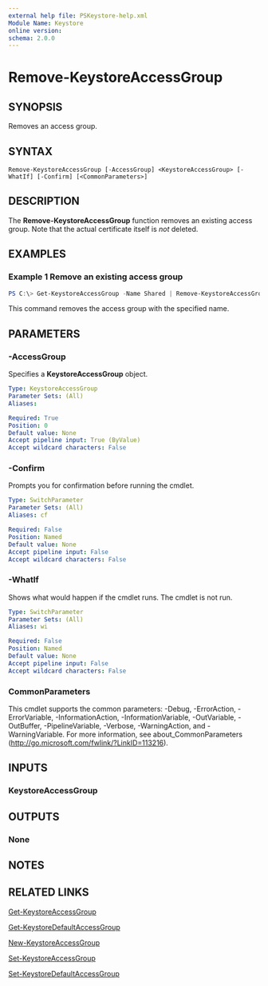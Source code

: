 ```yaml
---
external help file: PSKeystore-help.xml
Module Name: Keystore
online version:
schema: 2.0.0
---
```


# Remove-KeystoreAccessGroup

## SYNOPSIS
Removes an access group.

## SYNTAX

```
Remove-KeystoreAccessGroup [-AccessGroup] <KeystoreAccessGroup> [-WhatIf] [-Confirm] [<CommonParameters>]
```

## DESCRIPTION
The **Remove-KeystoreAccessGroup** function removes an existing access group. Note that the actual certificate itself is _not_ deleted.

## EXAMPLES

### Example 1 Remove an existing access group
```powershell
PS C:\> Get-KeystoreAccessGroup -Name Shared | Remove-KeystoreAccessGroup
```

This command removes the access group with the specified name.

## PARAMETERS

### -AccessGroup
Specifies a **KeystoreAccessGroup** object.

```yaml
Type: KeystoreAccessGroup
Parameter Sets: (All)
Aliases:

Required: True
Position: 0
Default value: None
Accept pipeline input: True (ByValue)
Accept wildcard characters: False
```

### -Confirm
Prompts you for confirmation before running the cmdlet.

```yaml
Type: SwitchParameter
Parameter Sets: (All)
Aliases: cf

Required: False
Position: Named
Default value: None
Accept pipeline input: False
Accept wildcard characters: False
```

### -WhatIf
Shows what would happen if the cmdlet runs.
The cmdlet is not run.

```yaml
Type: SwitchParameter
Parameter Sets: (All)
Aliases: wi

Required: False
Position: Named
Default value: None
Accept pipeline input: False
Accept wildcard characters: False
```

### CommonParameters
This cmdlet supports the common parameters: -Debug, -ErrorAction, -ErrorVariable, -InformationAction, -InformationVariable, -OutVariable, -OutBuffer, -PipelineVariable, -Verbose, -WarningAction, and -WarningVariable. For more information, see about_CommonParameters (http://go.microsoft.com/fwlink/?LinkID=113216).

## INPUTS

### KeystoreAccessGroup

## OUTPUTS

### None

## NOTES

## RELATED LINKS

[Get-KeystoreAccessGroup](./Get-KeystoreAccessGroup.md)

[Get-KeystoreDefaultAccessGroup](./Get-KeystoreDefaultAccessGroup.md)

[New-KeystoreAccessGroup](./New-KeystoreAccessGroup.md)

[Set-KeystoreAccessGroup](./Set-KeystoreAccessGroup.md)

[Set-KeystoreDefaultAccessGroup](./Set-KeystoreDefaultAccessGroup.md)